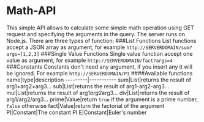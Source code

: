 # Math-API  
This simple API allows to calculate some simple math operation using GET request and specifying the arguments in the query.
The server runs on Node.js.
There are three types of function:
###List Functions
List functions accept a JSON array as argument, for example `http://SERVERDOMAIN/sum?args=[1,2,3]`
###Single Value Functions
Single value function accept one value as argument, for example `http://SERVERDOMAIN/fact?args=4`
###Constants
Constants don't need any argument, if you insert any it will be ignored. For example `http://SERVERDOMAIN/PI`
####Available functions
name|type|description
---------|-----------
sum|List|returns the result of arg1+arg2+arg3...
sub|List|returns the result of arg1-arg2-arg3...
mul|List|returns the result of arg1*arg2*arg3...
div|List|returns the result of arg1/arg2/arg3...
prime|Value|return `true` if the argument is a prime number, `false` otherwise
fact|Value|return the factorial of the argument
PI|Constant|The constant PI
E|Constant|Euler's number
